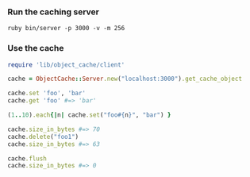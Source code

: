 ### Run the caching server

```
ruby bin/server -p 3000 -v -m 256
```

### Use the cache

```ruby
require 'lib/object_cache/client'

cache = ObjectCache::Server.new("localhost:3000").get_cache_object

cache.set 'foo', 'bar'
cache.get 'foo' #=> 'bar'

(1..10).each{|n| cache.set("foo#{n}", "bar") }

cache.size_in_bytes #=> 70
cache.delete("foo1")
cache.size_in_bytes #=> 63

cache.flush
cache.size_in_bytes #=> 0
```
